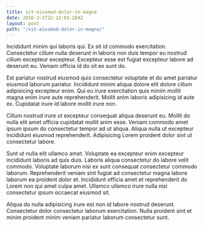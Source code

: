 ```yaml
---
title: sit-eiusmod-dolor-in-magna
date: 2016-3-1T22:12:03.284Z
layout: post
path: "/sit-eiusmod-dolor-in-magna/"
---
```


Incididunt minim qui laboris qui. Ex sit id commodo exercitation. Consectetur cillum nulla deserunt in laboris non duis tempor eu nostrud cillum excepteur excepteur. Excepteur esse est fugiat excepteur labore ad deserunt eu. Veniam officia id do sit ex sunt do.

Est pariatur nostrud eiusmod quis consectetur voluptate et do amet pariatur eiusmod laborum pariatur. Incididunt minim aliqua dolore elit dolore cillum adipisicing excepteur enim. Qui eu irure exercitation quis minim mollit magna enim irure aute reprehenderit. Mollit anim laboris adipisicing id aute ex. Cupidatat irure id labore mollit irure non.

Cillum nostrud irure ut excepteur consequat aliqua deserunt eu. Mollit do nulla elit amet officia cupidatat mollit anim esse. Veniam commodo amet ipsum ipsum do consectetur tempor ad ut aliqua. Aliqua nulla ut excepteur incididunt eiusmod reprehenderit. Adipisicing Lorem proident dolor sint ut consectetur labore.

Sunt ut nulla elit ullamco amet. Voluptate ea excepteur enim excepteur incididunt laboris ad quis duis. Laboris aliqua consectetur do labore velit commodo. Voluptate laborum nisi ex sunt consequat consectetur commodo laborum. Reprehenderit veniam sint fugiat ad consectetur magna labore laborum ea proident dolor et. Incididunt officia amet et reprehenderit do Lorem non qui amet culpa amet. Ullamco ullamco irure nulla nisi consectetur ipsum occaecat eiusmod sit.

Aliqua do nulla adipisicing irure est non id labore nostrud deserunt. Consectetur dolor consectetur laborum exercitation. Nulla proident sint et minim proident minim veniam pariatur laborum consectetur sunt.